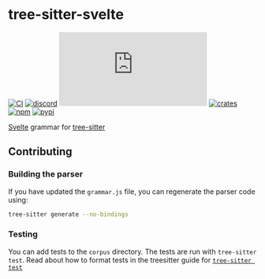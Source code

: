 # tree-sitter-svelte

[![CI][ci]](https://github.com/tree-sitter-grammars/tree-sitter-svelte/actions/workflows/ci.yml)
[![discord][discord]](https://discord.gg/w7nTvsVJhm)
[![matrix][matrix]](https://matrix.to/#/#tree-sitter-chat:matrix.org)
[![crates][crates]](https://crates.io/crates/tree-sitter-svelte-ng)
[![npm][npm]](https://www.npmjs.com/package/@tree-sitter-grammars/tree-sitter-svelte)
[![pypi][pypi]](https://pypi.org/project/tree-sitter-svelte)

[Svelte](https://svelte.dev/) grammar for [tree-sitter](https://tree-sitter.github.io)

[ci]: https://img.shields.io/github/actions/workflow/status/tree-sitter-grammars/tree-sitter-svelte/ci.yml?logo=github&label=CI
[discord]: https://img.shields.io/discord/1063097320771698699?logo=discord&label=discord
[matrix]: https://img.shields.io/matrix/tree-sitter-chat%3Amatrix.org?logo=matrix&label=matrix
[npm]: https://img.shields.io/npm/v/@tree-sitter-grammars/tree-sitter-svelte?logo=npm
[crates]: https://img.shields.io/crates/v/tree-sitter-svelte-ng?logo=rust
[pypi]: https://img.shields.io/pypi/v/tree-sitter-svelte?logo=pypi&logoColor=ffd242


## Contributing


### Building the parser
If you have updated the `grammar.js` file, you can regenerate the parser code using:
```bash
tree-sitter generate --no-bindings
```


### Testing

You can add tests to the `corpus` directory. The tests are run with
`tree-sitter test`. Read about how to format tests in the treesitter guide for [`tree-sitter test`](https://tree-sitter.github.io/tree-sitter/creating-parsers#command-test)
